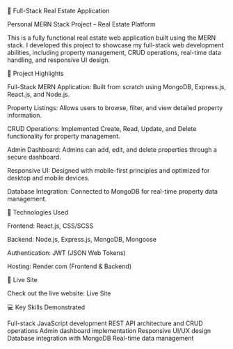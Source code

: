 🏡 Full-Stack Real Estate Application

Personal MERN Stack Project – Real Estate Platform

This is a fully functional real estate web application built using the MERN stack. I developed this project to showcase my full-stack web development abilities, including property management, CRUD operations, real-time data handling, and responsive UI design.

🚀 Project Highlights

Full-Stack MERN Application: Built from scratch using MongoDB, Express.js, React.js, and Node.js.

Property Listings: Allows users to browse, filter, and view detailed property information.

CRUD Operations: Implemented Create, Read, Update, and Delete functionality for property management.

Admin Dashboard: Admins can add, edit, and delete properties through a secure dashboard.

Responsive UI: Designed with mobile-first principles and optimized for desktop and mobile devices.

Database Integration: Connected to MongoDB for real-time property data management.

🔧 Technologies Used

Frontend: React.js, CSS/SCSS

Backend: Node.js, Express.js, MongoDB, Mongoose

Authentication: JWT (JSON Web Tokens)

Hosting: Render.com (Frontend & Backend)

🔗 Live Site

Check out the live website: Live Site

💻 Key Skills Demonstrated

Full-stack JavaScript development
REST API architecture and CRUD operations
Admin dashboard implementation
Responsive UI/UX design
Database integration with MongoDB
Real-time data management
